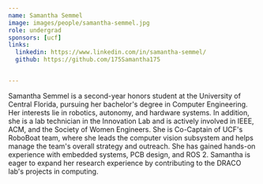 ```yaml
---
name: Samantha Semmel
image: images/people/samantha-semmel.jpg
role: undergrad
sponsors: [ucf]
links:
  linkedin: https://www.linkedin.com/in/samantha-semmel/
  github: https://github.com/175Samantha175


---
```


Samantha Semmel is a second-year honors student at the University of Central Florida, pursuing her bachelor's degree in Computer Engineering. Her interests lie in robotics, autonomy, and hardware systems. In addition, she is a lab technician in the Innovation Lab and is actively involved in IEEE, ACM, and the Society of Women Engineers. She is Co-Captain of UCF's RoboBoat team, where she leads the computer vision subsystem and helps manage the team's overall strategy and outreach. She has gained hands-on experience with embedded systems, PCB design, and ROS 2. Samantha is eager to expand her research experience by contributing to the DRACO lab's projects in computing.
